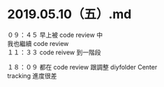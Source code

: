 # 2019.05.10（五）.md

０９：４５ 早上被 code review 中   
我也繼續 code review  
１１：３３ code reivew 到一階段  

１８：０９ 都在 code review 跟調整 diyfolder Center  
tracking 進度很差  
